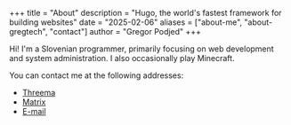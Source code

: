 +++
title = "About"
description = "Hugo, the world's fastest framework for building websites"
date = "2025-02-06"
aliases = ["about-me", "about-gregtech", "contact"]
author = "Gregor Podjed"
+++

Hi! I'm a Slovenian programmer, primarily focusing on web development and system administration. I also occasionally play Minecraft.

You can contact me at the following addresses:

- [Threema](https://threema.id/6CH24JJE)
- [Matrix](https://matrix.to/#/@gregor:gregtech.eu)
- [E-mail](mailto:gregor@gregtech.eu)
